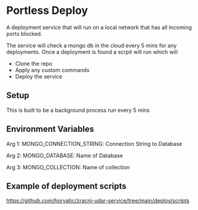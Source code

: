 # Portless Deploy
A deployment service that will run on a local network that has all incoming ports blocked.

The service will check a mongo db in the cloud every 5 mins for any deployments. Once a deployment is found a scrpit will run which will
- Clone the repo
- Apply any custom commands
- Deploy the service


## Setup
This is built to be a background process run every 5 mins


## Environment Variables

Arg 1: MONGO_CONNECTION_STRING: Connection String to Database

Arg 2: MONGO_DATABASE: Name of Database

Arg 3: MONGO_COLLECTION: Name of collection

## Example of deployment scripts
https://github.com/horvatic/zracni-udar-service/tree/main/deploy/scripts
